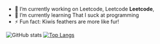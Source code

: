 - 🔭 I’m currently working on Leetcode, Leetcode **Leetcode**, 
- 🌱 I’m currently learning That I suck at programming
- ⚡ Fun fact: Kiwis feathers are more like fur!

![GitHub stats](https://github-readme-stats.vercel.app/api?username=bitskiwi&show_icons=true)
[![Top Langs](https://github-readme-stats.vercel.app/api/top-langs/?username=bitskiwi&layout=donut-vertical)](https://github.com/anuraghazra/github-readme-stats)
